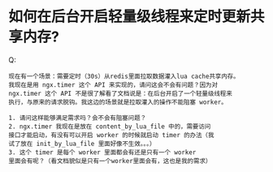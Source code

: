 # 如何在后台开启轻量级线程来定时更新共享内存?

Q:

    现在有一个场景：需要定时（30s）从redis里面拉取数据灌入lua cache共享内存。
    我现在是用 ngx.timer 这个 API 来实现的，请问这会不会有问题？因为对 
    ngx.timer 这个 API 不是很了解看了文档说是：在后台开启了一个轻量级线程来
    执行，与原来的请求脱钩。我这边的场景就是拉取灌入的操作不能阻塞 worker。

    1. 请问这样能够满足需求吗？会不会有阻塞问题？
    2. ngx.timer 我现在是放在 content_by_lua_file 中的，需要访问
    接口才能启动，有没有可以开启 worker 的时候就启动 timer 的办法（我
    试了放在 init_by_lua_file 里面好像不生效。。。）
    3. 这个 timer 是每个 worker 里面都会有还是只有一个 worker 
    里面会有呢？（看文档貌似是只有一个worker里面会有，这也是我的需求）